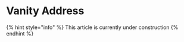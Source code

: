 # Vanity Address

{% hint style="info" %}
This article is currently under construction
{% endhint %}
